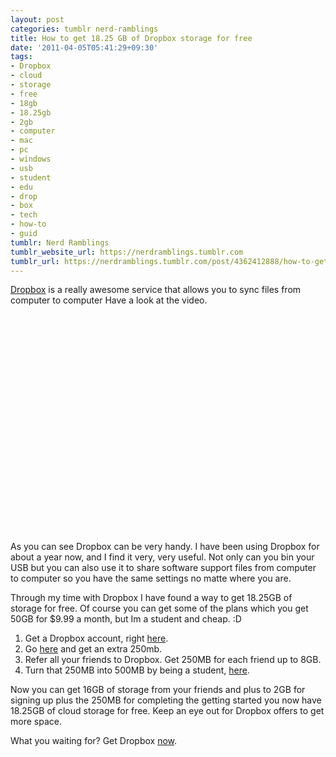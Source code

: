 ```yaml
---
layout: post
categories: tumblr nerd-ramblings
title: How to get 18.25 GB of Dropbox storage for free
date: '2011-04-05T05:41:29+09:30'
tags:
- Dropbox
- cloud
- storage
- free
- 18gb
- 18.25gb
- 2gb
- computer
- mac
- pc
- windows
- usb
- student
- edu
- drop
- box
- tech
- how-to
- guid
tumblr: Nerd Ramblings
tumblr_website_url: https://nerdramblings.tumblr.com
tumblr_url: https://nerdramblings.tumblr.com/post/4362412888/how-to-get-1825gb-of-dropbox-storage-for-free
---
```

[Dropbox](http://db.tt/xZJ9xOe) is a really awesome service that allows you to sync files from computer to computer Have a look at the video.&nbsp;

<object width="560" height="349">
<param name="movie" value="http://www.youtube.com/v/w4eTR7tci6A?fs=1&amp;hl=en_US">
<param name="allowFullScreen" value="true">
<param name="allowscriptaccess" value="always">
<embed src="http://www.youtube.com/v/w4eTR7tci6A?fs=1&amp;hl=en_US" type="application/x-shockwave-flash" allowscriptaccess="always" allowfullscreen="true" width="560" height="349"></embed></object>

As you can see Dropbox can be very handy. I have been using Dropbox for about a year now, and I find it very, very&nbsp;useful. Not only can you bin your USB but you can also use it to share software support files from computer to computer so you have the same settings no matte where you are.

Through my time with Dropbox I have found a way to get 18.25GB of storage for free. Of course you can get some of the plans which you get 50GB for $9.99 a month, but Im a student and cheap. :D

1. Get a Dropbox&nbsp;account, right [here](http://db.tt/xZJ9xOe).
2. Go [here](https://www.dropbox.com/gs) and get an extra 250mb.
3. Refer all your friends to Dropbox. Get 250MB for each friend up to 8GB.
4. Turn that 250MB into 500MB by being a student, [here](https://www.dropbox.com/edu).

Now you can get 16GB of storage from your friends and plus to 2GB for signing up plus the 250MB for completing the getting started you now have 18.25GB of cloud storage for free. Keep an eye out for Dropbox offers to get more space.

What you waiting for? Get Dropbox [now](http://db.tt/xZJ9xOe).

&nbsp;
